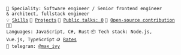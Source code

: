 <code>👷 Speciality: Software engineer / Senior frontend engineer & architect, fullstack engineer</code><br>
<code>💡 [Skills](SKILLS.md)</code>
<code>🧻 [Projects](PROJECTS.md)</code>
<code>📢 [Public talks: 0](TALKS.md)</code>
<code>👀 [Open-source contribution](CONTRIBUTION.md)</code><br>
<code>🧑‍💻 Languages: JavaScript, C#, Rust</code>
<code>📦 Tech stack: Node.js, Vue.js, TypeScript</code>
<code>🪙 [Rates](RATES.md)</code><br>
<code>💬 telegram: [@max_ivy](https://telegram.me/max_ivy)</code>
